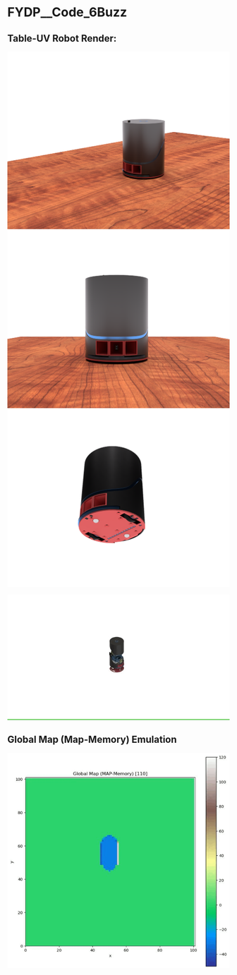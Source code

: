 # FYDP__Code_6Buzz


## Table-UV Robot Render:

<img src="README.assets/xbot_concept_v2.5_2.png" alt="xbot_concept_v2.5_2" style="zoom:50%;" />

<img src="README.assets/xbot_concept_v2.5_3.png" alt="xbot_concept_v2.5_3" style="zoom:50%;" />

<img src="README.assets/xbot_concept_v2.5_4.png" alt="xbot_concept_v2.5_4" style="zoom:50%;" />

![OmniPlayerGif_2021_03_11_02_51_19](README.assets/OmniPlayerGif_2021_03_11_02_51_19.gif)





## Global Map (Map-Memory) Emulation

<img src="README.assets/OmniPlayerGif_2021_03_11_02_32_53.gif" alt="OmniPlayerGif_2021_03_11_02_32_53" style="zoom:70%;" />

